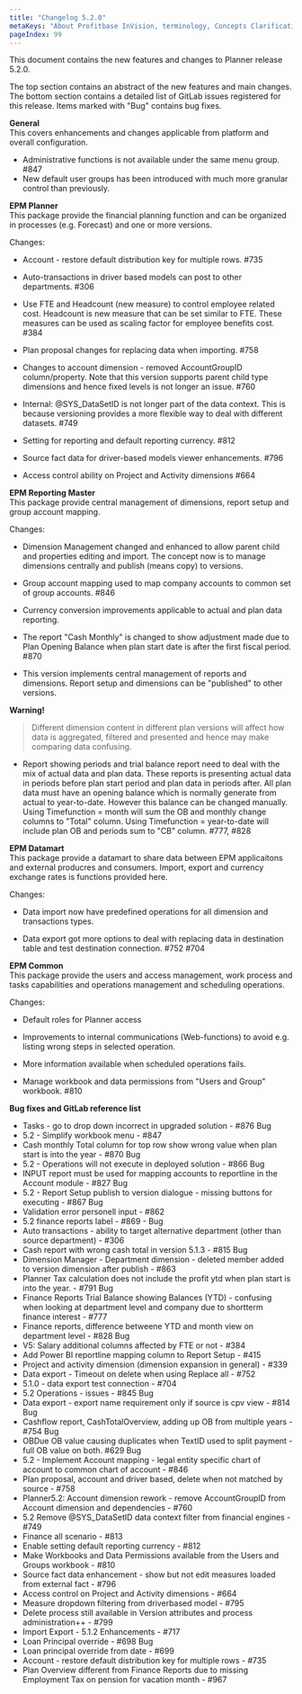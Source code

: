 ```yaml
---
title: "Changelog 5.2.0"
metaKeys: "About Profitbase InVision, terminology, Concepts Clarification, Platform ,Customer solution, Product, EPM suite, Business module, Base package, Configuration, Modification, Custom, Work Process/process, Version, Task, Settings, Calculation, Planning vs budget/forecast, Sandbox, Planner, Standard Planner, Extended Planner, Simulation, Sensitivity, Analysis, Assumption, Blueprint, Blueprint solution, Package, Template, Data Mart, Data Pool, Compound View, InVision Solution, Platform upgrade, Package upgrade, Synonym, Cloning of solution, Partner, Implementation, Referral, Full, InVision "
pageIndex: 99
---
```

This document contains the new features and changes to Planner release 5.2.0.

The top section contains an abstract of the new features and main changes. The bottom section contains a detailed list of GitLab issues registered for this release. Items marked with "Bug" contains bug fixes.

**General**  
This covers enhancements and changes applicable from platform and overall configuration.

- Administrative functions is not available under the same menu group. #847
- New default user groups has been introduced with much more granular control than previously.

**EPM Planner**  
This package provide the financial planning function and can be organized in processes (e.g. Forecast) and one or more versions.

Changes:  

- Account - restore default distribution key for multiple rows. #735

- Auto-transactions in driver based models can post to other departments. #306

- Use FTE and Headcount (new measure) to control employee related cost. Headcount is new measure that can be set similar to FTE. These measures can be used as scaling factor for employee benefits cost. #384

- Plan proposal changes for replacing data when importing. #758

- Changes to account dimension - removed AccountGroupID column/property. Note that this version supports parent child type dimensions and hence fixed levels is not longer an issue. #760

- Internal: @SYS_DataSetID is not longer part of the data context. This is because versioning provides a more flexible way to deal with different datasets. #749

- Setting for reporting and default reporting currency. #812

- Source fact data for driver-based models viewer enhancements. #796

- Access control ability on Project and Activity dimensions #664


**EPM Reporting Master**  
This package provide central management of dimensions, report setup and group account mapping.

Changes:  

- Dimension Management changed and enhanced to allow parent child and properties editing and import. The concept now is to manage dimensions centrally and publish (means copy) to versions.

- Group account mapping used to map company accounts to common set of group accounts. #846

- Currency conversion improvements applicable to actual and plan data reporting.

- The report "Cash Monthly" is changed to show adjustment made due to Plan Opening Balance when plan start date is after the first fiscal period. #870

- This version implements central management of reports and dimensions. Report setup and dimensions can be "published" to other versions.

**Warning!**  
>Different dimension content in different plan versions will affect how data is aggregated, filtered and presented and hence may make comparing data confusing.

- Report showing periods and trial balance report need to deal with the mix of actual data and plan data. These reports is presenting actual data in periods before plan start period and plan data in periods after. All plan data must have an opening balance which is normally generate from actual to year-to-date. However this balance can be changed manually. Using Timefunction = month will sum the OB and monthly change columns to "Total" column. Using Timefunction = year-to-date will include plan OB and periods sum to  "CB" column. #777, #828

**EPM Datamart**  
This package provide a datamart to share data between EPM applicaitons and external producres and consumers. Import, export and currency exchange rates is functions provided here.

Changes:  

- Data import now have predefined operations for all dimension and transactions types.

- Data export got more options to deal with replacing data in destination table and test destination connection. #752 #704

**EPM Common**  
This package provide the users and access management, work process and tasks capabilities and operations management and scheduling operations.

Changes:  

- Default roles for Planner access

- Improvements to internal communications (Web-functions) to avoid e.g. listing wrong steps in selected operation.

- More information available when scheduled operations fails.

- Manage workbook and data permissions from "Users and Group" workbook. #810

**Bug fixes and GitLab reference list**  

- Tasks - go to drop down incorrect in upgraded solution - #876 Bug
- 5.2 - Simplify workbook menu - #847
- Cash monthly Total column for top row show wrong value when plan start is into the year - #870 Bug
- 5.2 - Operations will not execute in deployed solution - #866 Bug
- INPUT report must be used for mapping accounts to reportline in the Account module - #827 Bug
- 5.2 - Report Setup publish to version dialogue - missing buttons for executing - #867 Bug
- Validation error personell input - #862
- 5.2 finance reports label - #869 - Bug
- Auto transactions - ability to target alternative department (other than source department) - #306
- Cash report with wrong cash total in version 5.1.3 - #815 Bug
- Dimension Manager - Department dimension - deleted member added to version dimension after publish - #863
- Planner Tax calculation does not include the profit ytd when plan start is into the year. - #791 Bug
- Finance Reports Trial Balance showing Balances (YTD) - confusing when looking at department level and company due to shortterm finance interest - #777
- Finance reports, difference betweene YTD and month view on department level - #828 Bug
- V5: Salary additional columns affected by FTE or not - #384
- Add Power BI reportline mapping column to Report Setup - #415
- Project and activity dimension (dimension expansion in general) - #339
- Data export - Timeout on delete when using Replace all - #752
- 5.1.0 - data export test connection - #704
- 5.2 Operations - issues - #845 Bug
- Data export - export name requirement only if source is cpv view - #814 Bug
- Cashflow report, CashTotalOverview, adding up OB from multiple years - #754 Bug
- OBDue OB value causing duplicates when TextID used to split payment - full OB value on both. #629 Bug
- 5.2 - Implement Account mapping - legal entity specific chart of account to common chart of account - #846
- Plan proposal, account and driver based, delete when not matched by source - #758
- Planner5.2: Account dimension rework - remove AccountGroupID from Account dimension and dependencies - #760
- 5.2 Remove @SYS_DataSetID data context filter from financial engines - #749
- Finance all scenario - #813
- Enable setting default reporting currency - #812
- Make Workbooks and Data Permissions available from the Users and Groups workbook - #810
- Source fact data enhancement - show but not edit measures loaded from external fact - #796
- Access control on Project and Activity dimensions - #664
- Measure dropdown filtering from driverbased model - #795
- Delete process still available in Version attributes and process administration++ - #799
- Import Export - 5.1.2 Enhancements - #717
- Loan Principal override - #698 Bug
- Loan principal override from date - #699
- Account - restore default distribution key for multiple rows - #735
- Plan Overview different from Finance Reports due to missing Employment Tax on pension for vacation month - #967
